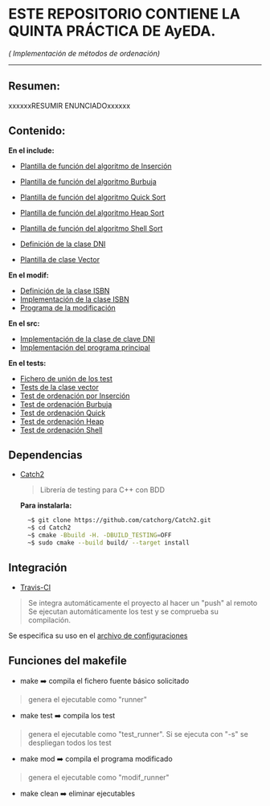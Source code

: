 # ESTE REPOSITORIO CONTIENE LA QUINTA PRÁCTICA DE AyEDA.
*( Implementación de métodos de ordenación)*
***
## Resumen:

  xxxxxxRESUMIR ENUNCIADOxxxxxx

## Contenido:
**En el include:**
- [Plantilla de función del algoritmo de Inserción](./include/insertion_sorting.hpp)
- [Plantilla de función del algoritmo Burbuja](./include/bubble_sorting.hpp)
- [Plantilla de función del algoritmo Quick Sort](./include/quick_sorting.hpp)
- [Plantilla de función del algoritmo Heap Sort](./include/heap_sorting.hpp)
- [Plantilla de función del algoritmo Shell Sort](./include/shell_sorting.hpp)

- [Definición de la clase DNI](./include/dni.hpp)
- [Plantilla de clase Vector](./include/vector_t.hpp)

**En el modif:**

- [Definición de la  clase ISBN](./modif/ISBN.hpp)
- [Implementación de la  clase ISBN](./modif/ISBN.cpp)
- [Programa de la modificación](./modif/modif_main.cpp)

**En el src:**
- [Implementación de la clase de clave DNI](./src/dni.cpp)
- [Implementación del programa principal](./src/sorting_main.cpp)

**En el tests:**
- [Fichero de unión de los test](./tests/includer.test.cpp)
- [Tests de la clase vector](./tests/vector.test.hpp)
- [Test de ordenación por Inserción](./tests/insertion.test.hpp)
- [Test de ordenación Burbuja](./tests/bubble.test.hpp)
- [Test de ordenación Quick](./tests/quick_sort.test.hpp)
- [Test de ordenación Heap ](./tests/heap_sort.test.hpp)
- [Test de ordenación Shell ](./tests/shell_sort.test.hpp)

## Dependencias

- [Catch2](https://github.com/catchorg/Catch2)
  > Librería de testing para C++ con BDD
  
  
  **Para instalarla:**
  ```BASH
    ~$ git clone https://github.com/catchorg/Catch2.git 
    ~$ cd Catch2 
    ~$ cmake -Bbuild -H. -DBUILD_TESTING=OFF 
    ~$ sudo cmake --build build/ --target install
  ```
## Integración
  - [Travis-CI](https://travis-ci.org/)
> Se integra automáticamente el proyecto al hacer un "push" al remoto
> Se ejecutan automáticamente los test y se comprueba su compilación.

Se especifica su uso en el [archivo de configuraciones](.travis.yml)

## Funciones del makefile 

- make       :arrow_right: compila el fichero fuente básico solicitado
> genera el ejecutable como "runner" 
- make test  :arrow_right: compila los test
> genera el ejecutable como "test_runner". Si se ejecuta con "-s" se despliegan todos 
> los test

- make mod :arrow_right: compila el programa modificado
> genera el ejecutable como "modif_runner" 
- make clean :arrow_right: eliminar ejecutables
